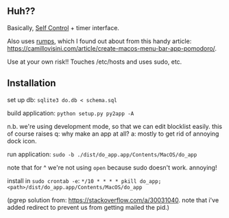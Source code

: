 ## Huh??

Basically, [Self Control](https://selfcontrolapp.com/) + timer interface.

Also uses [rumps](https://github.com/jaredks/rumps), which I found out about from this handy article: https://camillovisini.com/article/create-macos-menu-bar-app-pomodoro/.

Use at your own risk!! Touches /etc/hosts and uses sudo, etc.


## Installation

set up db: `sqlite3 do.db < schema.sql`

build application: `python setup.py py2app -A`

n.b. we're using development mode, so that we can edit blocklist easily.
this of course raises q: why make an app at all?
a: mostly to get rid of annoying dock icon.

run application: `sudo -b ./dist/do_app.app/Contents/MacOS/do_app`

note that for ^ we're not using `open` because sudo doesn't work. annoying!

install in `sudo crontab -e`: `*/10 * * * * pkill do_app; <path>/dist/do_app.app/Contents/MacOS/do_app`

(pgrep solution from: https://stackoverflow.com/a/30031040. note that i've added redirect to prevent us from getting mailed the pid.)
